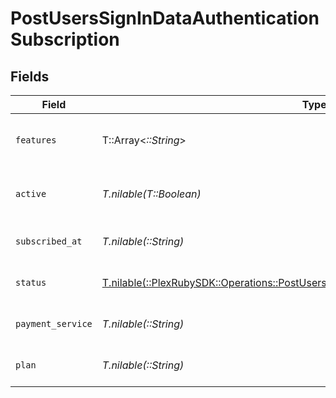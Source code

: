 # PostUsersSignInDataAuthenticationSubscription


## Fields

| Field                                                                                                                                                               | Type                                                                                                                                                                | Required                                                                                                                                                            | Description                                                                                                                                                         | Example                                                                                                                                                             |
| ------------------------------------------------------------------------------------------------------------------------------------------------------------------- | ------------------------------------------------------------------------------------------------------------------------------------------------------------------- | ------------------------------------------------------------------------------------------------------------------------------------------------------------------- | ------------------------------------------------------------------------------------------------------------------------------------------------------------------- | ------------------------------------------------------------------------------------------------------------------------------------------------------------------- |
| `features`                                                                                                                                                          | T::Array<*::String*>                                                                                                                                                | :heavy_minus_sign:                                                                                                                                                  | List of features allowed on your Plex Pass subscription                                                                                                             |                                                                                                                                                                     |
| `active`                                                                                                                                                            | *T.nilable(T::Boolean)*                                                                                                                                             | :heavy_minus_sign:                                                                                                                                                  | If the account's Plex Pass subscription is active                                                                                                                   | true                                                                                                                                                                |
| `subscribed_at`                                                                                                                                                     | *T.nilable(::String)*                                                                                                                                               | :heavy_minus_sign:                                                                                                                                                  | Date the account subscribed to Plex Pass                                                                                                                            | 2021-04-12T18:21:12Z                                                                                                                                                |
| `status`                                                                                                                                                            | [T.nilable(::PlexRubySDK::Operations::PostUsersSignInDataAuthenticationResponseStatus)](../../models/operations/postuserssignindataauthenticationresponsestatus.md) | :heavy_minus_sign:                                                                                                                                                  | String representation of subscriptionActive                                                                                                                         | Inactive                                                                                                                                                            |
| `payment_service`                                                                                                                                                   | *T.nilable(::String)*                                                                                                                                               | :heavy_minus_sign:                                                                                                                                                  | Payment service used for your Plex Pass subscription                                                                                                                |                                                                                                                                                                     |
| `plan`                                                                                                                                                              | *T.nilable(::String)*                                                                                                                                               | :heavy_minus_sign:                                                                                                                                                  | Name of Plex Pass subscription plan                                                                                                                                 |                                                                                                                                                                     |